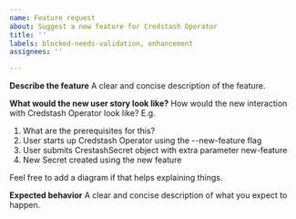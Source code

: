 ```yaml
---
name: Feature request
about: Suggest a new feature for Credstash Operator
title: ''
labels: blocked-needs-validation, enhancement
assignees: ''

---
```


**Describe the feature**
A clear and concise description of the feature.

**What would the new user story look like?**
How would the new interaction with Credstash Operator look like? E.g.
1. What are the prerequisites for this?
2. User starts up Credstash Operator using the --new-feature flag
3. User submits CrestashSecret object with extra parameter new-feature
4. New Secret created using the new feature

Feel free to add a diagram if that helps explaining things.

**Expected behavior**
A clear and concise description of what you expect to happen.